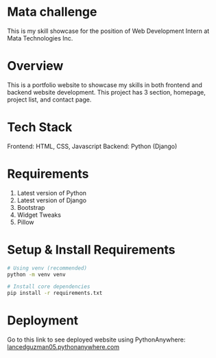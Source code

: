 # Mata challenge
This is my skill showcase for the position of Web Development Intern at Mata Technologies Inc.

# Overview
This is a portfolio website to showcase my skills in both frontend and backend website development.
This project has 3 section, homepage, project list, and contact page.

# Tech Stack
Frontend: HTML, CSS, Javascript
Backend: Python (Django)

# Requirements
1. Latest version of Python
2. Latest version of Django
3. Bootstrap
4. Widget Tweaks
5. Pillow

# Setup & Install Requirements
```bash
# Using venv (recommended)
python -m venv venv

# Install core dependencies
pip install -r requirements.txt
```
# Deployment
Go to this link to see deployed website using PythonAnywhere: [lancedguzman05.pythonanywhere.com](url)
